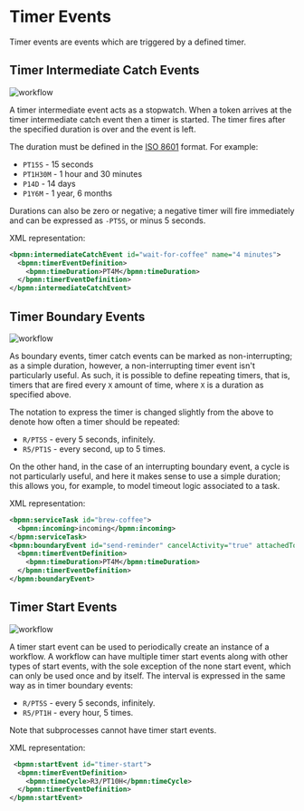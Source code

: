 # Timer Events

Timer events are events which are triggered by a defined timer. 

## Timer Intermediate Catch Events

![workflow](/bpmn-workflows/timer-intermediate-catch-event.png)

A timer intermediate event acts as a stopwatch. When a token arrives at the timer intermediate catch event then a timer is started. The timer fires after the specified duration is over and the event is left.

The duration must be defined in the [ISO 8601](https://en.wikipedia.org/wiki/ISO_8601#Durations) format. For example:

* `PT15S` - 15 seconds
* `PT1H30M` - 1 hour and 30 minutes
* `P14D` - 14 days
* `P1Y6M` - 1 year, 6 months

Durations can also be zero or negative; a negative timer will fire immediately and can be expressed as `-PT5S`, or minus 5 seconds.

XML representation:

```xml
<bpmn:intermediateCatchEvent id="wait-for-coffee" name="4 minutes">
  <bpmn:timerEventDefinition>
    <bpmn:timeDuration>PT4M</bpmn:timeDuration>
  </bpmn:timerEventDefinition>
</bpmn:intermediateCatchEvent>
```

## Timer Boundary Events

![workflow](/bpmn-workflows/timer-interrupting-boundary-event.png)

As boundary events, timer catch events can be marked as non-interrupting; as a simple duration, however,
a non-interrupting timer event isn't particularly useful. As such, it is possible to define repeating timers,
that is, timers that are fired every `X` amount of time, where `X` is a duration as specified above.

The notation to express the timer is changed slightly from the above to denote how often a timer should be repeated:

* `R/PT5S` - every 5 seconds, infinitely.
* `R5/PT1S` - every second, up to 5 times.

On the other hand, in the case of an interrupting boundary event, a cycle is not particularly useful, and here it makes sense
to use a simple duration; this allows you, for example, to model timeout logic associated to a task.

XML representation:

```xml
<bpmn:serviceTask id="brew-coffee">
  <bpmn:incoming>incoming</bpmn:incoming>
</bpmn:serviceTask>
<bpmn:boundaryEvent id="send-reminder" cancelActivity="true" attachedToRef="brew-coffee">
  <bpmn:timerEventDefinition>
    <bpmn:timeDuration>PT4M</bpmn:timeDuration>
  </bpmn:timerEventDefinition>
</bpmn:boundaryEvent>
```

## Timer Start Events

![workflow](/bpmn-workflows/timer-start-event.png)

A timer start event can be used to periodically create an instance of a workflow. A workflow can have 
multiple timer start events along with other types of start events, with the sole exception of the none 
start event, which can only be used once and by itself. The interval is expressed in the same way as 
in timer boundary events:
* `R/PT5S` - every 5 seconds, infinitely.
* `R5/PT1H` - every hour, 5 times.

Note that subprocesses cannot have timer start events. 

XML representation:

```xml
 <bpmn:startEvent id="timer-start">
  <bpmn:timerEventDefinition>
    <bpmn:timeCycle>R3/PT10H</bpmn:timeCycle>
  </bpmn:timerEventDefinition>
</bpmn:startEvent>
```
